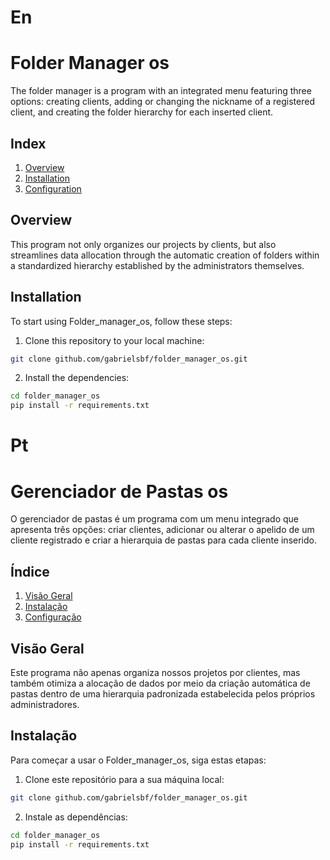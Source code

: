 # En
# Folder Manager os 

The folder manager is a program with an integrated menu featuring three options: creating clients, adding or changing the nickname of a registered client, and creating the folder hierarchy for each inserted client.

## Index

1. [Overview](#overview)
2. [Installation](#installation)
3. [Configuration](#configuration)

## Overview

This program not only organizes our projects by clients, but also streamlines data allocation through the automatic creation of folders within a standardized hierarchy established by the administrators themselves.

## Installation

To start using Folder_manager_os, follow these steps:

1. Clone this repository to your local machine:

```bash
git clone github.com/gabrielsbf/folder_manager_os.git
```

2. Install the dependencies:

```bash
cd folder_manager_os
pip install -r requirements.txt
```


# Pt
# Gerenciador de Pastas os 

O gerenciador de pastas é um programa com um menu integrado que apresenta três opções: criar clientes, adicionar ou alterar o apelido de um cliente registrado e criar a hierarquia de pastas para cada cliente inserido.

## Índice

1. [Visão Geral](#visão-geral)
2. [Instalação](#instalação)
3. [Configuração](#configuração)

## Visão Geral

Este programa não apenas organiza nossos projetos por clientes, mas também otimiza a alocação de dados por meio da criação automática de pastas dentro de uma hierarquia padronizada estabelecida pelos próprios administradores.

## Instalação

Para começar a usar o Folder_manager_os, siga estas etapas:

1. Clone este repositório para a sua máquina local:
```bash
git clone github.com/gabrielsbf/folder_manager_os.git
```
2. Instale as dependências:
```bash
cd folder_manager_os
pip install -r requirements.txt
```
